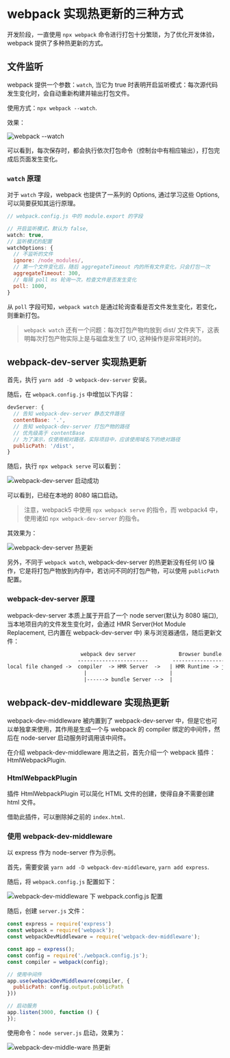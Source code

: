 # webpack 实现热更新的三种方式

开发阶段，一直使用 `npx webpack` 命令进行打包十分繁琐，为了优化开发体验，webpack 提供了多种热更新的方式。

## 文件监听

webpack 提供一个参数：`watch`, 当它为 true 时表明开启监听模式：每次源代码发生变化时，会自动重新构建并输出打包文件。

使用方式：`npx webpack --watch`.

效果：

![webpack --watch](https://img-blog.csdnimg.cn/20210605114553774.gif)

可以看到，每次保存时，都会执行依次打包命令（控制台中有相应输出），打包完成后页面发生变化。

### `watch` 原理

对于 `watch` 字段，webpack 也提供了一系列的 Options, 通过学习这些 Options, 可以简要获知其运行原理。

```js
// webpack.config.js 中的 module.export 的字段

// 开启监听模式，默认为 false,
watch: true,
// 监听模式的配置
watchOptions: {
  // 不监听的文件
  ignore: /node_modules/,
  // 第一个文件变化后，随后 aggregateTimeout 内的所有文件变化，只会打包一次
  aggregateTimeout: 300,
  // 每隔 poll ms 轮询一次，检查文件是否发生变化
  poll: 1000,
}
```

从 `poll` 字段可知，`webpack watch` 是通过轮询查看是否文件发生变化，若变化，则重新打包。

> `webpack watch` 还有一个问题：每次打包产物均放到 dist/ 文件夹下，这表明每次打包产物实际上是与磁盘发生了 I/O, 这种操作是非常耗时的。

## webpack-dev-server 实现热更新

首先，执行 `yarn add -D webpack-dev-server` 安装。

随后，在 `webpack.config.js` 中增加以下内容：

```javascript
devServer: {
  // 告知 webpack-dev-server 静态文件路径
  contentBase: '.',
  // 告知 webpack-dev-server 打包产物的路径
  // 优先级高于 contentBase
  // 为了演示，仅使用相对路径，实际项目中，应该使用域名下的绝对路径
  publicPath: '/dist',
}
```

随后，执行 `npx webpack serve` 可以看到：

![webpack-dev-server 启动成功](https://img-blog.csdnimg.cn/20210605151846767.png?x-oss-process=image/watermark,type_ZmFuZ3poZW5naGVpdGk,shadow_10,text_aHR0cHM6Ly9ibG9nLmNzZG4ubmV0L3NkNDU2Nzg1NQ==,size_16,color_FFFFFF,t_70)

可以看到，已经在本地的 8080 端口启动。

> 注意，webpack5 中使用 `npx webpack serve` 的指令，而 webpack4 中，使用诸如 `npx webpack-dev-server` 的指令。

其效果为：

![webpack-dev-server 热更新](https://img-blog.csdnimg.cn/20210605152046713.gif)

另外，不同于 `webpack watch`, webpack-dev-server 的热更新没有任何 I/O 操作，它是将打包产物放到内存中，若访问不同的打包产物，可以使用 `publicPath` 配置。

### webpack-dev-server 原理

webpack-dev-server 本质上属于开启了一个 node server(默认为 8080 端口), 当本地项目内的文件发生变化时，会通过 HMR Server(Hot Module Replacement, 已内置在 webpack-dev-server 中) 来与浏览器通信，随后更新文件：

```txt
                        webpack dev server              Browser bundle.js
                       -----------------------        ----------------------
local file changed ->  compiler  -> HMR Server  ->   | HMR Runtime -> js code
                         |                           |
                         |------> bundle Server -->  |
```

## webpack-dev-middleware 实现热更新

webpack-dev-middleware 被内置到了 webpack-dev-server 中，但是它也可以单独拿来使用，其作用是生成一个与 webpack 的 compiler 绑定的中间件，然后在 node-server 启动服务时调用该中间件。

在介绍 webpack-dev-middleware 用法之前，首先介绍一个 webpack 插件：HtmlWebpackPlugin.

### HtmlWebpackPlugin

插件 HtmlWebpackPlugin 可以简化 HTML 文件的创建，使得自身不需要创建 html 文件。

借助此插件，可以删除掉之前的 `index.html`.

### 使用 webpack-dev-middleware

以 express 作为 node-server 作为示例。

首先，需要安装 `yarn add -D webpack-dev-middleware`, `yarn add express`.

随后，将 `webpack.config.js` 配置如下：

![webpack-dev-middleware 下 webpack.config.js 配置](https://img-blog.csdnimg.cn/20210605161652941.png?)

随后，创建 `server.js` 文件：

```js
const express = require('express')
const webpack = require('webpack');
const webpackDevMiddleware = require('webpack-dev-middleware');

const app = express();
const config = require('./webpack.config.js');
const compiler = webpack(config);

// 使用中间件
app.use(webpackDevMiddleware(compiler, {
  publicPath: config.output.publicPath
}))

// 启动服务
app.listen(3000, function () {
});
```

使用命令： `node server.js` 启动，效果为：

![webpack-dev-middle-ware 热更新](https://img-blog.csdnimg.cn/20210605162121184.gif)
